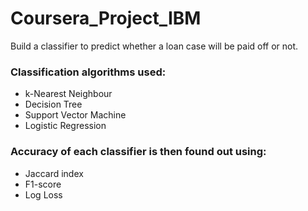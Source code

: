 # Coursera_Project_IBM
Build a classifier to predict whether a loan case will be paid off or not. 
### Classification algorithms used:
* k-Nearest Neighbour
* Decision Tree
* Support Vector Machine
* Logistic Regression

### Accuracy of each classifier is then found out using:
* Jaccard index
* F1-score
* Log Loss
